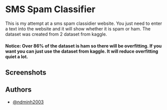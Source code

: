 # SMS Spam Classifier

This is my attempt at a sms spam classidier website. You just need to enter a text into the
website and it will show whether it is spam or ham. The dataset was created from 2 dataset from kaggle. 
#### Notice: Over 86% of the dataset is ham so there will be overfitting. If you want you can just use the dataset from kaggle. It will reduce overfitting quiet a lot.

## Screenshots

## Authors

- [@ndminh2003](https://github.com/ndminh2003)
